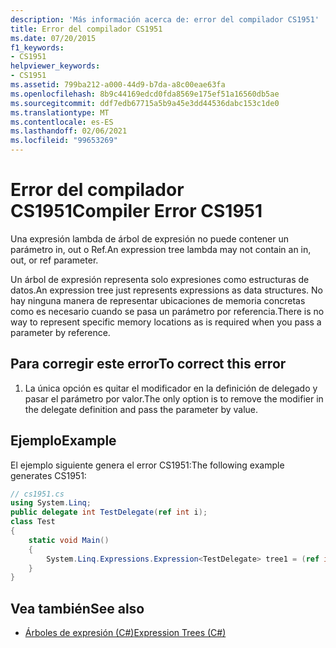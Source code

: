 ```yaml
---
description: 'Más información acerca de: error del compilador CS1951'
title: Error del compilador CS1951
ms.date: 07/20/2015
f1_keywords:
- CS1951
helpviewer_keywords:
- CS1951
ms.assetid: 799ba212-a000-44d9-b7da-a8c00eae63fa
ms.openlocfilehash: 8b9c44169edcd0fda8569e175ef51a16560db5ae
ms.sourcegitcommit: ddf7edb67715a5b9a45e3dd44536dabc153c1de0
ms.translationtype: MT
ms.contentlocale: es-ES
ms.lasthandoff: 02/06/2021
ms.locfileid: "99653269"
---
```

# <a name="compiler-error-cs1951"></a><span data-ttu-id="a62cc-103">Error del compilador CS1951</span><span class="sxs-lookup"><span data-stu-id="a62cc-103">Compiler Error CS1951</span></span>

<span data-ttu-id="a62cc-104">Una expresión lambda de árbol de expresión no puede contener un parámetro in, out o Ref.</span><span class="sxs-lookup"><span data-stu-id="a62cc-104">An expression tree lambda may not contain an in, out, or ref parameter.</span></span>  
  
 <span data-ttu-id="a62cc-105">Un árbol de expresión representa solo expresiones como estructuras de datos.</span><span class="sxs-lookup"><span data-stu-id="a62cc-105">An expression tree just represents expressions as data structures.</span></span> <span data-ttu-id="a62cc-106">No hay ninguna manera de representar ubicaciones de memoria concretas como es necesario cuando se pasa un parámetro por referencia.</span><span class="sxs-lookup"><span data-stu-id="a62cc-106">There is no way to represent specific memory locations as is required when you pass a parameter by reference.</span></span>  
  
## <a name="to-correct-this-error"></a><span data-ttu-id="a62cc-107">Para corregir este error</span><span class="sxs-lookup"><span data-stu-id="a62cc-107">To correct this error</span></span>  
  
1. <span data-ttu-id="a62cc-108">La única opción es quitar el modificador en la definición de delegado y pasar el parámetro por valor.</span><span class="sxs-lookup"><span data-stu-id="a62cc-108">The only option is to remove the modifier in the delegate definition and pass the parameter by value.</span></span>  
  
## <a name="example"></a><span data-ttu-id="a62cc-109">Ejemplo</span><span class="sxs-lookup"><span data-stu-id="a62cc-109">Example</span></span>  

 <span data-ttu-id="a62cc-110">El ejemplo siguiente genera el error CS1951:</span><span class="sxs-lookup"><span data-stu-id="a62cc-110">The following example generates CS1951:</span></span>  
  
```csharp  
// cs1951.cs  
using System.Linq;  
public delegate int TestDelegate(ref int i);  
class Test  
{  
    static void Main()  
    {  
        System.Linq.Expressions.Expression<TestDelegate> tree1 = (ref int x) => x; // CS1951  
    }  
}  
```  
  
## <a name="see-also"></a><span data-ttu-id="a62cc-111">Vea también</span><span class="sxs-lookup"><span data-stu-id="a62cc-111">See also</span></span>

- [<span data-ttu-id="a62cc-112">Árboles de expresión (C#)</span><span class="sxs-lookup"><span data-stu-id="a62cc-112">Expression Trees (C#)</span></span>](../programming-guide/concepts/expression-trees/index.md)
